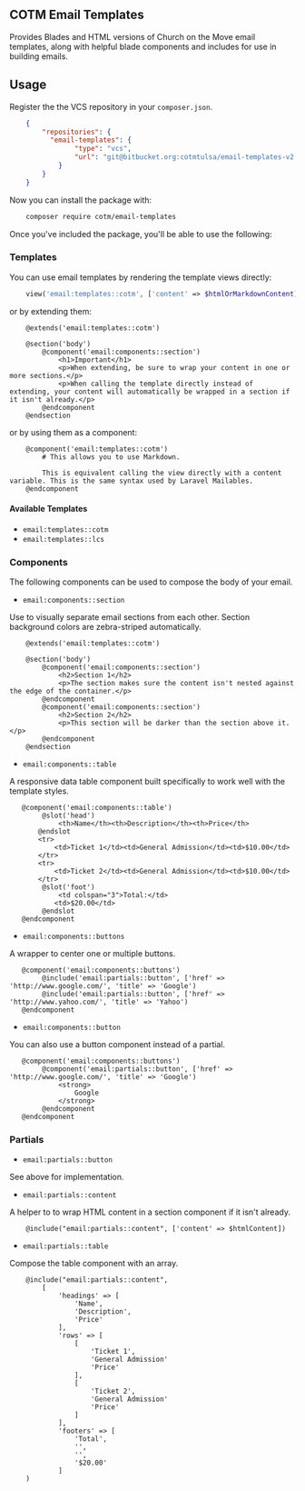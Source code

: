 COTM Email Templates
--------------------
Provides Blades and HTML versions of Church on the Move email templates, along with helpful blade components and includes for use in building emails.

## Usage

Register the the VCS repository in your `composer.json`.

```json
    {
        "repositories": {
          "email-templates": {
                "type": "vcs",
                "url": "git@bitbucket.org:cotmtulsa/email-templates-v2.git"
            }
        }
    }
```

Now you can install the package with:

```bash
    composer require cotm/email-templates
```

Once you've included the package, you'll be able to use the following: 

### Templates

You can use email templates by rendering the template views directly:

```php
    view('email:templates::cotm', ['content' => $htmlOrMarkdownContent]);
```

or by extending them:

```blade
    @extends('email:templates::cotm')
    
    @section('body')
        @component('email:components::section')
            <h1>Important</h1>
            <p>When extending, be sure to wrap your content in one or more sections.</p>
            <p>When calling the template directly instead of extending, your content will automatically be wrapped in a section if it isn't already.</p>
        @endcomponent
    @endsection
```

or by using them as a component:

```blade
    @component('email:templates::cotm')
        # This allows you to use Markdown.

        This is equivalent calling the view directly with a content variable. This is the same syntax used by Laravel Mailables.  
    @endcomponent
```
 
#### Available Templates
 
- `email:templates::cotm`
- `email:templates::lcs`

### Components

The following components can be used to compose the body of your email. 

- `email:components::section`

Use to visually separate email sections from each other. Section background colors are zebra-striped automatically. 

```blade
    @extends('email:templates::cotm')
    
    @section('body')
        @component('email:components::section')
            <h2>Section 1</h2>
            <p>The section makes sure the content isn't nested against the edge of the container.</p>
        @endcomponent
        @component('email:components::section')
            <h2>Section 2</h2>
            <p>This section will be darker than the section above it.</p>
        @endcomponent
    @endsection
```

- `email:components::table`

A responsive data table component built specifically to work well with the template styles.

```blade
   @component('email:components::table')
        @slot('head')
            <th>Name</th><th>Description</th><th>Price</th>
       @endslot
       <tr>
           <td>Ticket 1</td><td>General Admission</td><td>$10.00</td>
       </tr>
       <tr>
           <td>Ticket 2</td><td>General Admission</td><td>$10.00</td>
       </tr>
        @slot('foot')
            <td colspan="3">Total:</td>
           <td>$20.00</td>
        @endslot
   @endcomponent
```

- `email:components::buttons`

A wrapper to center one or multiple buttons.

```blade
   @component('email:components::buttons')
        @include('email:partials::button', ['href' => 'http://www.google.com/', 'title' => 'Google')
        @include('email:partials::button', ['href' => 'http://www.yahoo.com/', 'title' => 'Yahoo')
   @endcomponent
```

- `email:components::button`

You can also use a button component instead of a partial.

```blade
   @component('email:components::buttons')
        @component('email:partials::button', ['href' => 'http://www.google.com/', 'title' => 'Google')
            <strong>
                Google
            </strong>
        @endcomponent
   @endcomponent
```

### Partials

- `email:partials::button`

See above for implementation.

- `email:partials::content`

A helper to to wrap HTML content in a section component if it isn't already.

```blade
    @include("email:partials::content", ['content' => $htmlContent])
```

- `email:partials::table`

Compose the table component with an array.

```blade
    @include("email:partials::content", 
        [
            'headings' => [
                'Name', 
                'Description', 
                'Price'
            ],
            'rows' => [
                [
                    'Ticket 1',
                    'General Admission'
                    'Price'
                ],
                [
                    'Ticket 2',
                    'General Admission'
                    'Price'
                ]
            ],
            'footers' => [
                'Total',
                '',
                '',
                '$20.00'
            ]
    )
```


